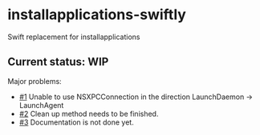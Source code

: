 # installapplications-swiftly
Swift replacement for installapplications

## Current status: WIP

Major problems:

- [#1](https://github.com/MichalMMac/installapplications-swiftly/issues/1) Unable to use NSXPCConnection in the direction LaunchDaemon -> LaunchAgent
- [#2](https://github.com/MichalMMac/installapplications-swiftly/issues/2) Clean up method needs to be finished.
- [#3](https://github.com/MichalMMac/installapplications-swiftly/issues/3) Documentation is not done yet.
